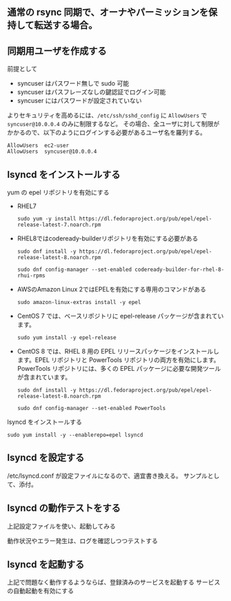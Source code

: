 ## 通常の rsync 同期で、オーナやパーミッションを保持して転送する場合。

## 同期用ユーザを作成する
前提として
+ syncuser はパスワード無しで sudo 可能
+ syncuser はパスフレーズなしの鍵認証でログイン可能
+ syncuser にはパスワードが設定されていない

よりセキュリティを高めるには、`/etc/ssh/sshd_config` に `AllowUsers` で `syncuser@10.0.0.4` のみに制限するなど。
その場合、全ユーザに対して制限がかかるので、以下のようにログインする必要があるユーザ名を羅列する。

    AllowUsers  ec2-user
    AllowUsers  syncuser@10.0.0.4

## lsyncd をインストールする
yum の epel リポジトリを有効にする
- RHEL7

    ```sudo yum -y install https://dl.fedoraproject.org/pub/epel/epel-release-latest-7.noarch.rpm```

- RHEL8ではcodeready-builderリポジトリを有効にする必要がある

    ```sudo dnf install -y https://dl.fedoraproject.org/pub/epel/epel-release-latest-8.noarch.rpm```
    
    ```sudo dnf config-manager --set-enabled codeready-builder-for-rhel-8-rhui-rpms```

- AWSのAmazon Linux 2ではEPELを有効にする専用のコマンドがある

    ```sudo amazon-linux-extras install -y epel```

- CentOS 7 では、ベースリポジトリに epel-release パッケージが含まれています。

    ```sudo yum install -y epel-release```

- CentOS 8 では、RHEL 8 用の EPEL リリースパッケージをインストールします。EPEL リポジトリと PowerTools リポジトリの両方を有効にします。PowerTools リポジトリには、多くの EPEL パッケージに必要な開発ツールが含まれています。

    ```sudo dnf install -y https://dl.fedoraproject.org/pub/epel/epel-release-latest-8.noarch.rpm```
    
    ```sudo dnf config-manager --set-enabled PowerTools```

lsyncd をインストールする

    sudo yum install -y --enablerepo=epel lsyncd

## lsyncd を設定する
/etc/lsyncd.conf が設定ファイルになるので、適宜書き換える。
サンプルとして、添付。

## lsyncd の動作テストをする
上記設定ファイルを使い、起動してみる

動作状況やエラー発生は、ログを確認しつつテストする


## lsyncd を起動する
上記で問題なく動作するようならば、登録済みのサービスを起動する
サービスの自動起動を有効にする
